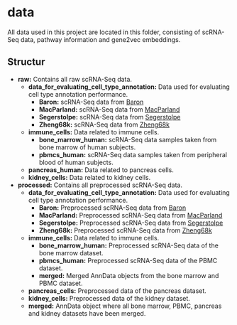 # data
All data used in this project are located in this folder, consisting of scRNA-Seq data, pathway information and gene2vec embeddings.

## Structur
- **raw:** Contains all raw scRNA-Seq data.
    - **data_for_evaluating_cell_type_annotation:** Data used for evaluating cell type annotation performance.
        - **Baron:** scRNA-Seq data from [Baron](https://www.ncbi.nlm.nih.gov/geo/query/acc.cgi?acc=GSE84133)
        - **MacParland:** scRNA-Seq data from [MacParland](https://www.ncbi.nlm.nih.gov/geo/query/acc.cgi?acc=GSE115469)
        - **Segerstolpe:** scRNA-Seq data from [Segerstolpe](https://www.ebi.ac.uk/biostudies/arrayexpress/studies/E-MTAB-5061)
        - **Zheng68k:** scRNA-Seq data from [Zheng68k](https://www.nature.com/articles/ncomms14049#Sec34)
    - **immune_cells:** Data related to immune cells.
        - **bone_marrow_human:** scRNA-Seq data samples taken from bone marrow of human subjects.
        - **pbmcs_human:** scRNA-Seq data samples taken from peripheral blood of human subjects.
    - **pancreas_human:** Data related to pancreas cells.
    - **kidney_cells:** Data related to kidney cells.
- **processed:** Contains all preprocessed scRNA-Seq data.
    - **data_for_evaluating_cell_type_annotation:** Data used for evaluating cell type annotation performance.
        - **Baron:** Preprocessed scRNA-Seq data from [Baron](https://www.ncbi.nlm.nih.gov/geo/query/acc.cgi?acc=GSE84133)
        - **MacParland:** Preprocessed scRNA-Seq data from [MacParland](https://www.ncbi.nlm.nih.gov/geo/query/acc.cgi?acc=GSE115469)
        - **Segerstolpe:** Preprocessed scRNA-Seq data from [Segerstolpe](https://www.ebi.ac.uk/biostudies/arrayexpress/studies/E-MTAB-5061)
        - **Zheng68k:** Preprocessed scRNA-Seq data from [Zheng68k](https://www.nature.com/articles/ncomms14049#Sec34)
    - **immune_cells:** Data related to immune cells.
        - **bone_marrow_human:** Preprocessed scRNA-Seq data of the bone marrow dataset.
        - **pbmcs_human:** Preprocessed scRNA-Seq data of the PBMC dataset.
        - **merged:** Merged AnnData objects from the bone marrow and PBMC dataset.
    - **pancreas_cells:** Preprocessed data of the pancreas dataset.
    - **kidney_cells:** Preprocessed data of the kidney dataset.
    - **merged:** AnnData object where all bone marrow, PBMC, pancreas and kidney datasets have been merged.